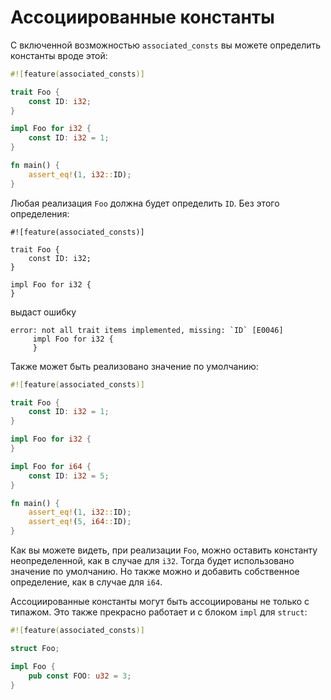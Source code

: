 # Ассоциированные константы

С включенной возможностью `associated_consts` вы можете определить константы
вроде этой:

```rust
#![feature(associated_consts)]

trait Foo {
    const ID: i32;
}

impl Foo for i32 {
    const ID: i32 = 1;
}

fn main() {
    assert_eq!(1, i32::ID);
}
```

Любая реализация `Foo` должна будет определить `ID`. Без этого определения:

```rust,ignore
#![feature(associated_consts)]

trait Foo {
    const ID: i32;
}

impl Foo for i32 {
}
```

выдаст ошибку

```text
error: not all trait items implemented, missing: `ID` [E0046]
     impl Foo for i32 {
     }
```

Также может быть реализовано значение по умолчанию:

```rust
#![feature(associated_consts)]

trait Foo {
    const ID: i32 = 1;
}

impl Foo for i32 {
}

impl Foo for i64 {
    const ID: i32 = 5;
}

fn main() {
    assert_eq!(1, i32::ID);
    assert_eq!(5, i64::ID);
}
```

Как вы можете видеть, при реализации `Foo`, можно оставить константу
неопределенной, как в случае для `i32`. Тогда будет использовано значение по
умолчанию. Но также можно и добавить собственное определение, как в случае для
`i64`.

Ассоциированные константы могут быть ассоциированы не только с типажом. Это
также прекрасно работает и с блоком `impl` для `struct`:

```rust
#![feature(associated_consts)]

struct Foo;

impl Foo {
    pub const FOO: u32 = 3;
}
```
